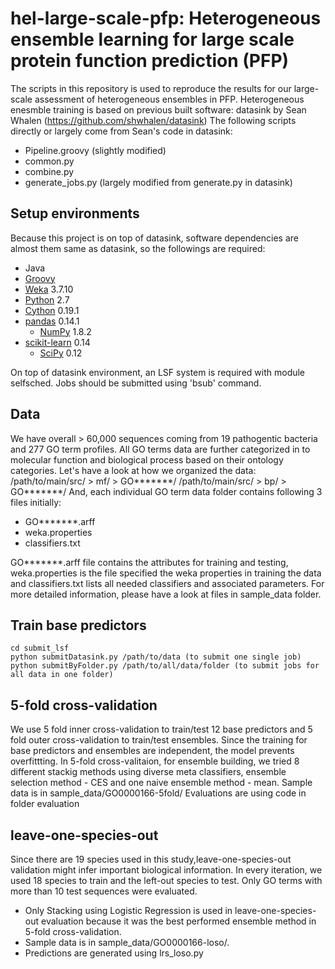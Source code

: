 # hel-large-scale-pfp: Heterogeneous ensemble learning for large scale protein function prediction (PFP)

The scripts in this repository is used to reproduce the results for our large-scale assessment of heterogeneous ensembles in PFP. 
Heterogeneous enesmble training is based on previous built software: datasink by Sean Whalen (https://github.com/shwhalen/datasink)
The following scripts directly or largely come from Sean's code in datasink:
* Pipeline.groovy (slightly modified)
* common.py 
* combine.py
* generate_jobs.py (largely modified from generate.py in datasink)

## Setup environments
Because this project is on top of datasink, software dependencies are almost them same as datasink, so the followings are required:

* Java
* [Groovy](http://groovy.codehaus.org)
* [Weka](http://www.cs.waikato.ac.nz/~ml/weka/) 3.7.10
* [Python](http://www.python.org) 2.7
* [Cython](http://www.cython.org) 0.19.1
* [pandas](http://pandas.pydata.org) 0.14.1
	* [NumPy](http://www.numpy.org) 1.8.2
* [scikit-learn](http://scikit-learn.org) 0.14
	* [SciPy](http://www.scipy.org) 0.12

On top of datasink environment, an LSF system is required with module selfsched. Jobs should be submitted using 'bsub' command.

## Data
We have overall > 60,000 sequences coming from 19 pathogentic bacteria and 277 GO term profiles.
All GO terms data are further categorized in to molecular function and biological process based on their ontology categories.
Let's have a look at how we organized the data:
	/path/to/main/src/ > mf/ > GO*******/
	/path/to/main/src/ > bp/ > GO*******/
And, each individual GO term data folder contains following 3 files initially:
* GO*******.arff
* weka.properties
* classifiers.txt

GO*******.arff file contains the attributes for training and testing, weka.properties is the file specified the weka properties in training the data and classifiers.txt lists all needed classifiers and associated parameters.
For more detailed information, please have a look at files in sample_data folder.

## Train base predictors
	cd submit_lsf
	python submitDatasink.py /path/to/data (to submit one single job)
	python submitByFolder.py /path/to/all/data/folder (to submit jobs for all data in one folder)

## 5-fold cross-validation
We use 5 fold inner cross-validation to train/test 12 base predictors and 5 fold outer cross-validation to train/test ensembles. Since the training for base predictors and ensembles are independent, the model prevents overfittting.
In 5-fold cross-valitaion, for ensemble building, we tried 8 different stackig methods using diverse meta classifiers, ensemble selection method - CES and one naive ensemble method - mean.
Sample data is in sample_data/GO0000166-5fold/
Evaluations are using code in folder evaluation

## leave-one-species-out
Since there are 19 species used in this study,leave-one-species-out validation might infer important biological information. In every iteration, we used 18 species to train and the left-out species to test. Only GO terms with more than 10 test sequences were evaluated.
* Only Stacking using Logistic Regression is used in leave-one-species-out evaluation because it was the best performed ensemble method in 5-fold cross-validation.
* Sample data is in sample_data/GO0000166-loso/.
* Predictions are generated using lrs_loso.py
